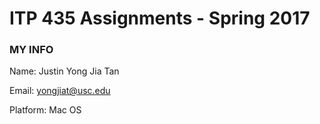 # ITP 435 Assignments - Spring 2017 #

### MY INFO ###
Name: Justin Yong Jia Tan

Email: yongjiat@usc.edu

Platform: Mac OS

